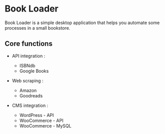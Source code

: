 # Book Loader

Book Loader is a simple desktop application that helps you automate some processes in a small bookstore.

## Core functions

* API integration :
  * ISBNdb
  * Google Books

* Web scraping :
  * Amazon
  * Goodreads

* CMS integration :
  * WordPress - API
  * WooCommerce - API
  * WooCommerce - MySQL
